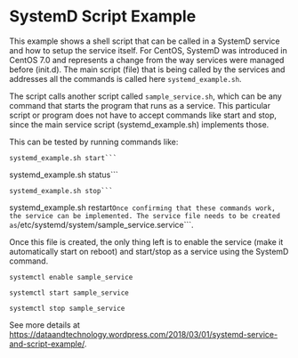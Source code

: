 # SystemD Script Example

This example shows a shell script that can be called in a SystemD service and how to setup the service itself. For CentOS, SystemD was introduced in CentOS 7.0 and represents a change from the way services were managed before (init.d).
The main script (file) that is being called by the services and addresses all the commands is called here ```systemd_example.sh```.

The script calls another script called ```sample_service.sh```, which can be any command that starts the program that runs as a service. This particular script or program does not have to accept commands like start and stop, since the main service script (systemd_example.sh) implements those.

This can be tested by running commands like:
```
systemd_example.sh start```
```
systemd_example.sh status```
```
systemd_example.sh stop```
```
systemd_example.sh restart```
Once confirming that these commands work, the service can be implemented. The service file needs to be created as ```/etc/systemd/system/sample_service.service```.

Once this file is created, the only thing left is to enable the service (make it automatically start on reboot) and start/stop as a service using the SystemD command.
```
systemctl enable sample_service
```
```
systemctl start sample_service
```
```
systemctl stop sample_service
```


See more details at https://dataandtechnology.wordpress.com/2018/03/01/systemd-service-and-script-example/.
